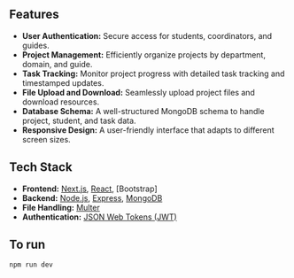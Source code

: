 ## Features

- **User Authentication:** Secure access for students, coordinators, and guides.
- **Project Management:** Efficiently organize projects by department, domain, and guide.
- **Task Tracking:** Monitor project progress with detailed task tracking and timestamped updates.
- **File Upload and Download:** Seamlessly upload project files and download resources.
- **Database Schema:** A well-structured MongoDB schema to handle project, student, and task data.
- **Responsive Design:** A user-friendly interface that adapts to different screen sizes.

## Tech Stack

- **Frontend:** [Next.js](https://nextjs.org/), [React](https://reactjs.org/), [Bootstrap]
- **Backend:** [Node.js](https://nodejs.org/), [Express](https://expressjs.com/), [MongoDB](https://www.mongodb.com/)
- **File Handling:** [Multer](https://www.npmjs.com/package/multer)
- **Authentication:** [JSON Web Tokens (JWT)](https://jwt.io/)

## To run

```bash
npm run dev
```


